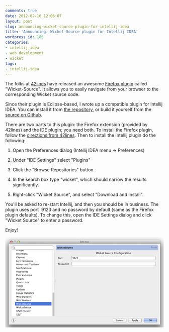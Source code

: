 ```yaml
---
comments: true
date: 2012-02-16 12:06:07
layout: post
slug: announcing-wicket-source-plugin-for-intellij-idea
title: 'Announcing: Wicket-Source plugin for Intellij IDEA'
wordpress_id: 185
categories:
- intellij-idea
- web development
- wicket
tags:
- intellij-idea
---
```


The folks at [42lines](https://www.42lines.net/) have released an awesome [Firefox plugin](https://www.42lines.net/2012/01/31/announcing-wicket-source/) called "Wicket-Source". It allows you to easily navigate from your browser to the corresponding Wicket source code.

Since their plugin is Eclipse-based, I wrote up a compatible plugin for Intellij IDEA. You can install it from [the repository](http://plugins.intellij.net/plugin/?idea&id=6846), or build it yourself from the [source on Github](https://github.com/armhold/wicket-source-intellij).

There are two parts to this plugin: the Firefox extension (provided by 42lines) and the IDE plugin; you need both. To install the Firefox plugin, follow the [directions from 42lines](https://github.com/42Lines/wicket-source/wiki). Then to install the Intellij plugin do the following:



	
  1. Open the Preferences dialog (Intellij IDEA menu -> Preferences)

	
  2. Under "IDE Settings" select "Plugins"

	
  3. Click the "Browse Repositories" button.

	
  4. In the search box type "wicket", which should narrow the results significantly.

	
  5. Right-click "Wicket Source", and select "Download and Install".




You'll be asked to re-start Intellij, and then you should be in business. The plugin uses port  9123 and no password by default (same as the Firefox plugin defaults). To change this, open the IDE Settings dialog and click "Wicket Source" to enter a password.










Enjoy!


![image](/images/2012/02/wicket-source.png)
